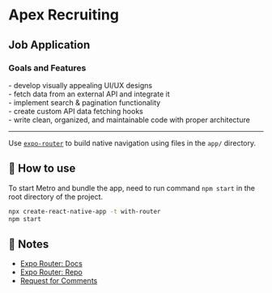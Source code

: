 <h1>Apex Recruiting</h1>

## Job Application

<h3>Goals and Features</h3>
  - develop visually appealing UI/UX designs <br/>
  - fetch data from an external API and integrate it <br/>
  - implement search & pagination functionality <br/>
  - create custom API data fetching hooks <br/>
  - write clean, organized, and maintainable code with proper architecture

<hr>

Use [`expo-router`](https://expo.github.io/router) to build native navigation using files in the `app/` directory.

## 🚀 How to use

To start Metro and bundle the app, need to run command `npm start` in the root directory of the project.

```sh
npx create-react-native-app -t with-router
npm start
```
## 📝 Notes

- [Expo Router: Docs](https://expo.github.io/router)
- [Expo Router: Repo](https://github.com/expo/router)
- [Request for Comments](https://github.com/expo/router/discussions/1)
